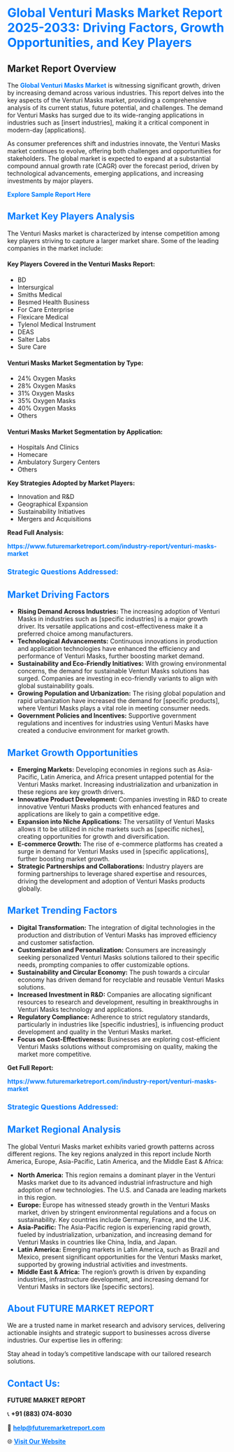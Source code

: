<h1 style="color: #007BFF;">Global Venturi Masks Market Report 2025-2033: Driving Factors, Growth Opportunities, and Key Players</h1>

<section id="overview">
<h2>Market Report Overview</h2>
<p>The <a href="https://www.futuremarketreport.com/industry-report/venturi-masks-market" style="color: #007BFF; text-decoration: none;"><strong>Global Venturi Masks Market</strong></a> is witnessing significant growth, driven by increasing demand across various industries. This report delves into the key aspects of the Venturi Masks market, providing a comprehensive analysis of its current status, future potential, and challenges. The demand for Venturi Masks has surged due to its wide-ranging applications in industries such as [insert industries], making it a critical component in modern-day [applications].</p>
<p>As consumer preferences shift and industries innovate, the Venturi Masks market continues to evolve, offering both challenges and opportunities for stakeholders. The global market is expected to expand at a substantial compound annual growth rate (CAGR) over the forecast period, driven by technological advancements, emerging applications, and increasing investments by major players.</p>
</section>

<section id="overview">
<p><a href="https://www.futuremarketreport.com/request-sample/reportId=82770" style="color: #007BFF; text-decoration: none;"><strong>Explore Sample Report Here</strong></a></p>
</section>

<section id="key-players">
<h2 style="color: #007BFF;">Market Key Players Analysis</h2>
<p>The Venturi Masks market is characterized by intense competition among key players striving to capture a larger market share. Some of the leading companies in the market include:</p>
<h4>Key Players Covered in the Venturi Masks Report:</h4>
<ul><li>BD</li><li>Intersurgical</li><li>Smiths Medical</li><li>Besmed Health Business</li><li>For Care Enterprise</li><li>Flexicare Medical</li><li>Tylenol Medical Instrument</li><li>DEAS</li><li>Salter Labs</li><li>Sure Care</li></ul>
<h4>Venturi Masks Market Segmentation by Type:</h4>
<ul><li>24% Oxygen Masks</li><li>28% Oxygen Masks</li><li>31% Oxygen Masks</li><li>35% Oxygen Masks</li><li>40% Oxygen Masks</li><li>Others</li></ul>

<h4>Venturi Masks Market Segmentation by Application:</h4>
<ul><li>Hospitals And Clinics</li><li>Homecare</li><li>Ambulatory Surgery Centers</li><li>Others</li></ul>
<p><strong>Key Strategies Adopted by Market Players:</strong></p>
<ul>
<li>Innovation and R&D</li>
<li>Geographical Expansion</li>
<li>Sustainability Initiatives</li>
<li>Mergers and Acquisitions</li>
</ul>
</section>

<section>
<p><strong>Read Full Analysis: </strong></p><a href="https://www.futuremarketreport.com/industry-report/venturi-masks-market" style="color: #007BFF; text-decoration: none;"><strong>https://www.futuremarketreport.com/industry-report/venturi-masks-market</strong></a>
<h3 style="color: #007BFF;">Strategic Questions Addressed:</h3>
</section>

<section id="driving-factors">
<h2 style="color: #007BFF;">Market Driving Factors</h2>
<ul>
<li><strong>Rising Demand Across Industries:</strong> The increasing adoption of Venturi Masks in industries such as [specific industries] is a major growth driver. Its versatile applications and cost-effectiveness make it a preferred choice among manufacturers.</li>
<li><strong>Technological Advancements:</strong> Continuous innovations in production and application technologies have enhanced the efficiency and performance of Venturi Masks, further boosting market demand.</li>
<li><strong>Sustainability and Eco-Friendly Initiatives:</strong> With growing environmental concerns, the demand for sustainable Venturi Masks solutions has surged. Companies are investing in eco-friendly variants to align with global sustainability goals.</li>
<li><strong>Growing Population and Urbanization:</strong> The rising global population and rapid urbanization have increased the demand for [specific products], where Venturi Masks plays a vital role in meeting consumer needs.</li>
<li><strong>Government Policies and Incentives:</strong> Supportive government regulations and incentives for industries using Venturi Masks have created a conducive environment for market growth.</li>
</ul>
</section>

<section id="growth-opportunities">
<h2 style="color: #007BFF;">Market Growth Opportunities</h2>
<ul>
<li><strong>Emerging Markets:</strong> Developing economies in regions such as Asia-Pacific, Latin America, and Africa present untapped potential for the Venturi Masks market. Increasing industrialization and urbanization in these regions are key growth drivers.</li>
<li><strong>Innovative Product Development:</strong> Companies investing in R&D to create innovative Venturi Masks products with enhanced features and applications are likely to gain a competitive edge.</li>
<li><strong>Expansion into Niche Applications:</strong> The versatility of Venturi Masks allows it to be utilized in niche markets such as [specific niches], creating opportunities for growth and diversification.</li>
<li><strong>E-commerce Growth:</strong> The rise of e-commerce platforms has created a surge in demand for Venturi Masks used in [specific applications], further boosting market growth.</li>
<li><strong>Strategic Partnerships and Collaborations:</strong> Industry players are forming partnerships to leverage shared expertise and resources, driving the development and adoption of Venturi Masks products globally.</li>
</ul>
</section>

<section id="trending-factors">
<h2 style="color: #007BFF;">Market Trending Factors</h2>
<ul>
<li><strong>Digital Transformation:</strong> The integration of digital technologies in the production and distribution of Venturi Masks has improved efficiency and customer satisfaction.</li>
<li><strong>Customization and Personalization:</strong> Consumers are increasingly seeking personalized Venturi Masks solutions tailored to their specific needs, prompting companies to offer customizable options.</li>
<li><strong>Sustainability and Circular Economy:</strong> The push towards a circular economy has driven demand for recyclable and reusable Venturi Masks solutions.</li>
<li><strong>Increased Investment in R&D:</strong> Companies are allocating significant resources to research and development, resulting in breakthroughs in Venturi Masks technology and applications.</li>
<li><strong>Regulatory Compliance:</strong> Adherence to strict regulatory standards, particularly in industries like [specific industries], is influencing product development and quality in the Venturi Masks market.</li>
<li><strong>Focus on Cost-Effectiveness:</strong> Businesses are exploring cost-efficient Venturi Masks solutions without compromising on quality, making the market more competitive.</li>
</ul>
</section>

<section>
<p><strong>Get Full Report: </strong></p><a href="https://www.futuremarketreport.com/industry-report/venturi-masks-market" style="color: #007BFF; text-decoration: none;"><strong>https://www.futuremarketreport.com/industry-report/venturi-masks-market</strong></a>
<h3 style="color: #007BFF;">Strategic Questions Addressed:</h3>
</section>


<section id="regional-analysis">
<h2 style="color: #007BFF;">Market Regional Analysis</h2>
<p>The global Venturi Masks market exhibits varied growth patterns across different regions. The key regions analyzed in this report include North America, Europe, Asia-Pacific, Latin America, and the Middle East & Africa:</p>
<ul>
<li><strong>North America:</strong> This region remains a dominant player in the Venturi Masks market due to its advanced industrial infrastructure and high adoption of new technologies. The U.S. and Canada are leading markets in this region.</li>
<li><strong>Europe:</strong> Europe has witnessed steady growth in the Venturi Masks market, driven by stringent environmental regulations and a focus on sustainability. Key countries include Germany, France, and the U.K.</li>
<li><strong>Asia-Pacific:</strong> The Asia-Pacific region is experiencing rapid growth, fueled by industrialization, urbanization, and increasing demand for Venturi Masks in countries like China, India, and Japan.</li>
<li><strong>Latin America:</strong> Emerging markets in Latin America, such as Brazil and Mexico, present significant opportunities for the Venturi Masks market, supported by growing industrial activities and investments.</li>
<li><strong>Middle East & Africa:</strong> The region’s growth is driven by expanding industries, infrastructure development, and increasing demand for Venturi Masks in sectors like [specific sectors].</li>
</ul>
</section>

<footer>
<h2 style="color: #007BFF;">About FUTURE MARKET REPORT</h2>
<p>We are a trusted name in market research and advisory services, delivering actionable insights and strategic support to businesses across diverse industries. Our expertise lies in offering:</p>

<p>Stay ahead in today’s competitive landscape with our tailored research solutions.</p>

<h2 style="color: #007BFF;">Contact Us:</h2>
<p><strong>FUTURE MARKET REPORT</strong></p>
<p>📞 <strong>+91 (883) 074-8030</strong></p>
<p>📧 <strong><a href="mailto:help@futuremarketreport.com" style="color: #007BFF;">help@futuremarketreport.com</a></strong></p>
<p>🌐 <strong><a href="https://www.futuremarketreport.com/" style="color: #007BFF;">Visit Our Website</a></strong></p>
</footer>